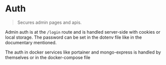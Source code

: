 # Auth

> Secures admin pages and apis.

Admin auth is at the `/login` route and is handled server-side with cookies or local storage. The password can be set in the dotenv file like in the documentary mentioned.

The auth in docker services like portainer and mongo-express is handled by themselves or in the docker-compose file
